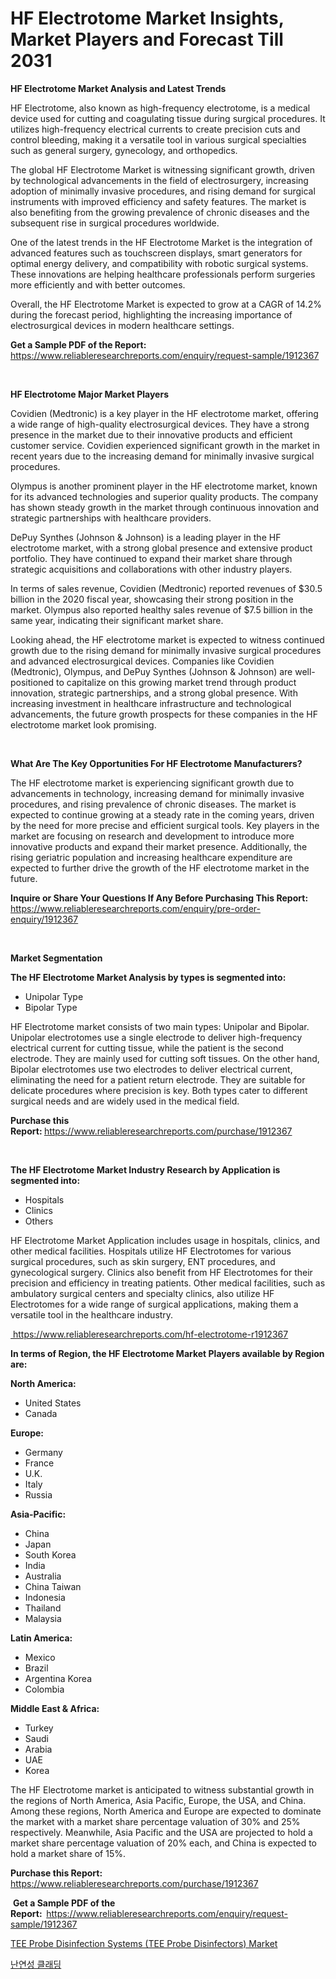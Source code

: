 <p><h1>HF Electrotome Market Insights, Market Players and Forecast Till 2031</h1></p><p><strong>HF Electrotome Market Analysis and Latest Trends</strong></p>
<p><p>HF Electrotome, also known as high-frequency electrotome, is a medical device used for cutting and coagulating tissue during surgical procedures. It utilizes high-frequency electrical currents to create precision cuts and control bleeding, making it a versatile tool in various surgical specialties such as general surgery, gynecology, and orthopedics.</p><p>The global HF Electrotome Market is witnessing significant growth, driven by technological advancements in the field of electrosurgery, increasing adoption of minimally invasive procedures, and rising demand for surgical instruments with improved efficiency and safety features. The market is also benefiting from the growing prevalence of chronic diseases and the subsequent rise in surgical procedures worldwide.</p><p>One of the latest trends in the HF Electrotome Market is the integration of advanced features such as touchscreen displays, smart generators for optimal energy delivery, and compatibility with robotic surgical systems. These innovations are helping healthcare professionals perform surgeries more efficiently and with better outcomes.</p><p>Overall, the HF Electrotome Market is expected to grow at a CAGR of 14.2% during the forecast period, highlighting the increasing importance of electrosurgical devices in modern healthcare settings.</p></p>
<p><strong>Get a Sample PDF of the Report:&nbsp;</strong> <a href="https://www.reliableresearchreports.com/enquiry/request-sample/1912367">https://www.reliableresearchreports.com/enquiry/request-sample/1912367</a></p>
<p>&nbsp;</p>
<p><strong>HF Electrotome Major Market Players</strong></p>
<p><p>Covidien (Medtronic) is a key player in the HF electrotome market, offering a wide range of high-quality electrosurgical devices. They have a strong presence in the market due to their innovative products and efficient customer service. Covidien experienced significant growth in the market in recent years due to the increasing demand for minimally invasive surgical procedures.</p><p>Olympus is another prominent player in the HF electrotome market, known for its advanced technologies and superior quality products. The company has shown steady growth in the market through continuous innovation and strategic partnerships with healthcare providers.</p><p>DePuy Synthes (Johnson & Johnson) is a leading player in the HF electrotome market, with a strong global presence and extensive product portfolio. They have continued to expand their market share through strategic acquisitions and collaborations with other industry players.</p><p>In terms of sales revenue, Covidien (Medtronic) reported revenues of $30.5 billion in the 2020 fiscal year, showcasing their strong position in the market. Olympus also reported healthy sales revenue of $7.5 billion in the same year, indicating their significant market share.</p><p>Looking ahead, the HF electrotome market is expected to witness continued growth due to the rising demand for minimally invasive surgical procedures and advanced electrosurgical devices. Companies like Covidien (Medtronic), Olympus, and DePuy Synthes (Johnson & Johnson) are well-positioned to capitalize on this growing market trend through product innovation, strategic partnerships, and a strong global presence. With increasing investment in healthcare infrastructure and technological advancements, the future growth prospects for these companies in the HF electrotome market look promising.</p></p>
<p>&nbsp;</p>
<p><strong>What Are The Key Opportunities For HF Electrotome Manufacturers?</strong></p>
<p><p>The HF electrotome market is experiencing significant growth due to advancements in technology, increasing demand for minimally invasive procedures, and rising prevalence of chronic diseases. The market is expected to continue growing at a steady rate in the coming years, driven by the need for more precise and efficient surgical tools. Key players in the market are focusing on research and development to introduce more innovative products and expand their market presence. Additionally, the rising geriatric population and increasing healthcare expenditure are expected to further drive the growth of the HF electrotome market in the future.</p></p>
<p><strong>Inquire or Share Your Questions If Any Before Purchasing This Report:</strong> <a href="https://www.reliableresearchreports.com/enquiry/pre-order-enquiry/1912367">https://www.reliableresearchreports.com/enquiry/pre-order-enquiry/1912367</a></p>
<p>&nbsp;</p>
<p><strong>Market Segmentation</strong></p>
<p><strong>The HF Electrotome Market Analysis by types is segmented into:</strong></p>
<p><ul><li>Unipolar Type</li><li>Bipolar Type</li></ul></p>
<p><p>HF Electrotome market consists of two main types: Unipolar and Bipolar. Unipolar electrotomes use a single electrode to deliver high-frequency electrical current for cutting tissue, while the patient is the second electrode. They are mainly used for cutting soft tissues. On the other hand, Bipolar electrotomes use two electrodes to deliver electrical current, eliminating the need for a patient return electrode. They are suitable for delicate procedures where precision is key. Both types cater to different surgical needs and are widely used in the medical field.</p></p>
<p><strong>Purchase this Report:&nbsp;</strong><a href="https://www.reliableresearchreports.com/purchase/1912367">https://www.reliableresearchreports.com/purchase/1912367</a></p>
<p>&nbsp;</p>
<p><strong>The HF Electrotome Market Industry Research by Application is segmented into:</strong></p>
<p><ul><li>Hospitals</li><li>Clinics</li><li>Others</li></ul></p>
<p><p>HF Electrotome Market Application includes usage in hospitals, clinics, and other medical facilities. Hospitals utilize HF Electrotomes for various surgical procedures, such as skin surgery, ENT procedures, and gynecological surgery. Clinics also benefit from HF Electrotomes for their precision and efficiency in treating patients. Other medical facilities, such as ambulatory surgical centers and specialty clinics, also utilize HF Electrotomes for a wide range of surgical applications, making them a versatile tool in the healthcare industry.</p></p>
<p><a href="https://www.reliableresearchreports.com/hf-electrotome-r1912367">&nbsp;https://www.reliableresearchreports.com/hf-electrotome-r1912367</a></p>
<p><strong>In terms of Region, the HF Electrotome Market Players available by Region are:</strong></p>
<p>
    <p> <strong> North America: </strong>
        <ul>
            <li>United States</li>
            <li>Canada</li>
        </ul>
        </p> 
    <p> <strong> Europe: </strong>
        <ul>
            <li>Germany</li>
            <li>France</li>
            <li>U.K.</li>
            <li>Italy</li>
            <li>Russia</li>
        </ul>
        </p> 
    <p> <strong> Asia-Pacific: </strong>
        <ul>
            <li>China</li>
            <li>Japan</li>
            <li>South Korea</li>
            <li>India</li>
            <li>Australia</li>
            <li>China Taiwan</li>
            <li>Indonesia</li>
            <li>Thailand</li>
            <li>Malaysia</li>
        </ul>
        </p> 
    <p> <strong> Latin America: </strong>
        <ul>
            <li>Mexico</li>
            <li>Brazil</li>
            <li>Argentina Korea</li>
            <li>Colombia</li>
        </ul>
        </p> 
    <p> <strong> Middle East & Africa: </strong>
        <ul>
            <li>Turkey</li>
            <li>Saudi</li>
            <li>Arabia</li>
            <li>UAE</li>
            <li>Korea</li>
        </ul>
    </p>
    </p>
<p><p>The HF Electrotome market is anticipated to witness substantial growth in the regions of North America, Asia Pacific, Europe, the USA, and China. Among these regions, North America and Europe are expected to dominate the market with a market share percentage valuation of 30% and 25% respectively. Meanwhile, Asia Pacific and the USA are projected to hold a market share percentage valuation of 20% each, and China is expected to hold a market share of 15%.</p></p>
<p><strong>Purchase this Report: </strong><a href="https://www.reliableresearchreports.com/purchase/1912367">https://www.reliableresearchreports.com/purchase/1912367</a></p>
<p>&nbsp;<strong>Get a Sample PDF of the Report:&nbsp;&nbsp;</strong><a href="https://www.reliableresearchreports.com/enquiry/request-sample/1912367">https://www.reliableresearchreports.com/enquiry/request-sample/1912367</a></p>
<p><strong></strong></p>
<p><p><a href="https://github.com/dlwlxxqs71/Market-Research-Report-List-1/blob/main/tee-probe-disinfection-systems-tee-probe-disinfectors-market.md">TEE Probe Disinfection Systems (TEE Probe Disinfectors) Market</a></p><p><a href="https://github.com/nigaleamar09/Market-Research-Report-List-2/blob/main/859011777125.md">난연성 클래딩</a></p></p>